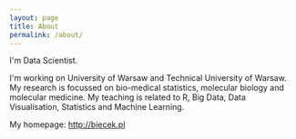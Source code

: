 ```yaml
---
layout: page
title: About
permalink: /about/
---
```


I'm Data Scientist. 

I'm working on University of Warsaw and Technical University of Warsaw. My research is focussed on bio-medical statistics, molecular biology and molecular medicine. 
My teaching is related to R, Big Data, Data Visualisation, Statistics and Machine Learning.

My homepage: http://biecek.pl


